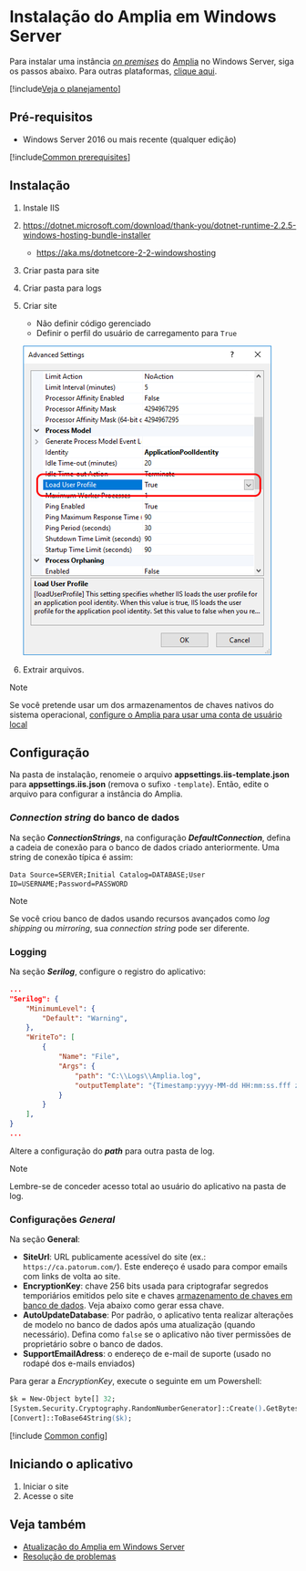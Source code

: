 ﻿# Instalação do Amplia em Windows Server

Para instalar uma instância [*on premises*](../index.md) do [Amplia](../../index.md) no Windows Server, siga os passos abaixo. Para outras plataformas, [clique aqui](../index.md).

[!include[Veja o planejamento](../includes/see-planning.md)]

## Pré-requisitos

* Windows Server 2016 ou mais recente (qualquer edição)

[!include[Common prerequisites](../includes/common-requisites.md)]

## Instalação

1. Instale IIS
1. https://dotnet.microsoft.com/download/thank-you/dotnet-runtime-2.2.5-windows-hosting-bundle-installer
    * https://aka.ms/dotnetcore-2-2-windowshosting
1. Criar pasta para site
1. Criar pasta para logs
1. Criar site
    * Não definir código gerenciado
    * Definir o perfil do usuário de carregamento para `True`

     ![Load user profile](../../../../../images/windows/load-user-profile.png)

1. Extrair arquivos.

> [!NOTE]
> Se você pretende usar um dos armazenamentos de chaves nativos do sistema operacional, [configure o Amplia para usar uma conta de usuário local](configure-app-user.md)

## Configuração

Na pasta de instalação, renomeie o arquivo **appsettings.iis-template.json** para **appsettings.iis.json** (remova o sufixo `-template`). Então, edite o arquivo para configurar a instância do Amplia.

### *Connection string* do banco de dados

Na seção ***ConnectionStrings***, na configuração ***DefaultConnection***, defina a cadeia de conexão para o banco de dados criado anteriormente. Uma string de conexão típica é assim:

```
Data Source=SERVER;Initial Catalog=DATABASE;User ID=USERNAME;Password=PASSWORD
```

> [!NOTE]
> Se você criou banco de dados usando recursos avançados como *log shipping* ou *mirroring*, sua *connection string* pode ser diferente.

### Logging 

Na seção ***Serilog***, configure o registro do aplicativo:

```json
...
"Serilog": {
	"MinimumLevel": {
		"Default": "Warning",
	},
	"WriteTo": [
		{
			"Name": "File",
			"Args": {
				"path": "C:\\Logs\\Amplia.log",
				"outputTemplate": "{Timestamp:yyyy-MM-dd HH:mm:ss.fff zzz} [{Level:u3}] [{SourceContext}] {Message:lj}{NewLine}{Exception}",
			}
		}
	],
}
...
```

Altere a configuração do ***path*** para outra pasta de log.

> [!NOTE]
> Lembre-se de conceder acesso total ao usuário do aplicativo na pasta de log.

### Configurações *General*

<a name="encryption-key-generation" /> <!-- This anchor actually belongs a bit farther below, placing it here is a workaround -->

Na seção **General**:

* **SiteUrl**: URL publicamente acessível do site (ex.: `https://ca.patorum.com/`). Este endereço é usado para compor emails com links de volta ao site.
* **EncryptionKey**: chave 256 bits usada para criptografar segredos temporiários emitidos pelo site e chaves [armazenamento de chaves em banco de dados](../key-stores/database.md). Veja abaixo como gerar essa chave.
* **AutoUpdateDatabase**: Por padrão, o aplicativo tenta realizar alterações de modelo no banco de dados após uma atualização (quando necessário). Defina como `false` se o aplicativo não tiver
permissões de proprietário sobre o banco de dados.
* **SupportEmailAdress**: o endereço de e-mail de suporte (usado no rodapé dos e-mails enviados)

Para gerar a *EncryptionKey*, execute o seguinte em um Powershell:

```ps
$k = New-Object byte[] 32;
[System.Security.Cryptography.RandomNumberGenerator]::Create().GetBytes($k);
[Convert]::ToBase64String($k);
```

[!include [Common config](../includes/common-config.md)]

## Iniciando o aplicativo

1. Iniciar o site
1. Acesse o site

## Veja também

* [Atualização do Amplia em Windows Server](update.md)
* [Resolução de problemas](troubleshoot/index.md)
